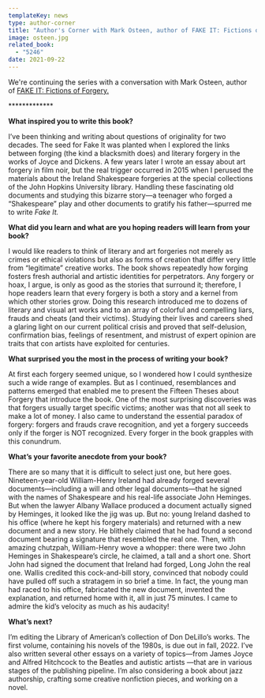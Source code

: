 ```yaml
---
templateKey: news
type: author-corner
title: "Author's Corner with Mark Osteen, author of FAKE IT: Fictions of Forgery"
image: osteen.jpg
related_book:
  - "5246"
date: 2021-09-22
---
```

We're continuing the series with a conversation with Mark Osteen, author of [FAKE IT: Fictions of Forgery.](https://www.upress.virginia.edu/title/5246)

\*\*\*\*\*\*\*\*\*\*\*\**

**What inspired you to write this book?**

I’ve been thinking and writing about questions of originality for two decades. The seed for Fake It was planted when I explored the links between forging (the kind a blacksmith does) and literary forgery in the works of Joyce and Dickens. A few years later I wrote an essay about art forgery in film noir, but the real trigger occurred in 2015 when I perused the materials about the Ireland Shakespeare forgeries at the special collections of the John Hopkins University library. Handling these fascinating old documents and studying this bizarre story—a teenager who forged a “Shakespeare” play and other documents to gratify his father—spurred me to write *Fake It.*

**What did you learn and what are you hoping readers will learn from your book?**

I would like readers to think of literary and art forgeries not merely as crimes or ethical violations but also as forms of creation that differ very little from “legitimate” creative works. The book shows repeatedly how forging fosters fresh authorial and artistic identities for perpetrators. Any forgery or hoax, I argue, is only as good as the stories that surround it; therefore, I hope readers learn that every forgery is both a story and a kernel from which other stories grow. Doing this research introduced me to dozens of literary and visual art works and to an array of colorful and compelling liars, frauds and cheats (and their victims). Studying their lives and careers shed a glaring light on our current political crisis and proved that self-delusion, confirmation bias, feelings of resentment, and mistrust of expert opinion are traits that con artists have exploited for centuries.

**What surprised you the most in the process of writing your book?**

At first each forgery seemed unique, so I wondered how I could synthesize such a wide range of examples. But as I continued, resemblances and patterns emerged that enabled me to present the Fifteen Theses about Forgery that introduce the book. One of the most surprising discoveries was that forgers usually target specific victims; another was that not all seek to make a lot of money. I also came to understand the essential paradox of forgery: forgers and frauds crave recognition, and yet a forgery succeeds only if the forger is NOT recognized. Every forger in the book grapples with this conundrum.

**What’s your favorite anecdote from your book?**

There are so many that it is difficult to select just one, but here goes. Nineteen-year-old William-Henry Ireland had already forged several documents—including a will and other legal documents—that he signed with the names of Shakespeare and his real-life associate John Heminges. But when the lawyer Albany Wallace produced a document actually signed by Heminges, it looked like the jig was up. But no: young Ireland dashed to his office (where he kept his forgery materials) and returned with a new document and a new story. He blithely claimed that he had found a second document bearing a signature that resembled the real one. Then, with amazing chutzpah, William-Henry wove a whopper: there were two John Heminges in Shakespeare’s circle, he claimed, a tall and a short one. Short John had signed the document that Ireland had forged, Long John the real one. Wallis credited this cock-and-bill story, convinced that nobody could have pulled off such a stratagem in so brief a time. In fact, the young man had raced to his office, fabricated the new document, invented the explanation, and returned home with it, all in just 75 minutes. I came to admire the kid’s velocity as much as his audacity!

**What’s next?**

I’m editing the Library of American’s collection of Don DeLillo’s works. The first volume, containing his novels of the 1980s, is due out in fall, 2022. I’ve also written several other essays on a variety of topics—from James Joyce and Alfred Hitchcock to the Beatles and autistic artists —that are in various stages of the publishing pipeline. I’m also considering a book about jazz authorship, crafting some creative nonfiction pieces, and working on a novel.